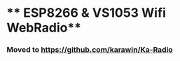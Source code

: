 # ** ESP8266 & VS1053 Wifi WebRadio** #
### Moved to https://github.com/karawin/Ka-Radio<br/>
<br/>
